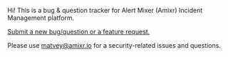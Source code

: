 Hi! This is a bug & question tracker for Alert Mixer (Amixr) Incident Management platform.

[Submit a new bug/question or a feature request.](https://github.com/alertmixer/amixr/issues/new)

Please use matvey@amixr.io for a security-related issues and questions.